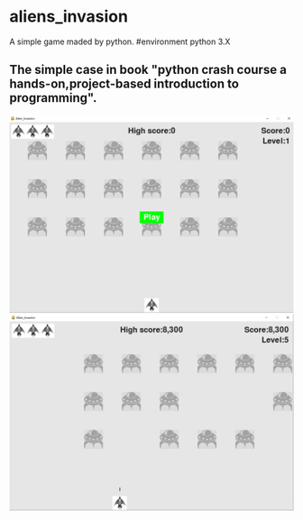 # aliens_invasion
A simple game maded by python.
#environment
python 3.X

## The simple case in book "python crash course a hands-on,project-based introduction to programming".
![run1](https://github.com/songkai2020/aliens_invasion/blob/main/images/1.png)
![run2](https://github.com/songkai2020/aliens_invasion/blob/main/images/2.png)
